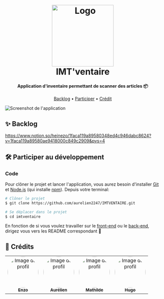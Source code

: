 <h1 align="center">
    <br>
        <img src="/public/logo.png" alt="Logo" width="200">
    <br>
    IMT'ventaire
</h1>

<h4 align="center">Application d'inventaire permettant de scanner des articles 📦</h4>

<p align="center">
  <a href="#✨-Backlog">Backlog</a> •
  <a href="#🛠️-participer-au-développement">Participer</a> •
  <a href="#🤠-crédits">Crédit</a>
</p>

![Screenshot de l'application](/public/preview.png)

## ✨ Backlog

https://www.notion.so/heinezo/1faca119a89580348ed4c946dabc8624?v=1faca119a89580ae9418000c849c2909&pvs=4

## 🛠️ Participer au développement

### Code

Pour clôner le projet et lancer l'application, vous aurez besoin d'installer [Git](https://git-scm.com) et [Node.js](https://nodejs.org/en/download/) (qui installe [npm](http://npmjs.com)). Depuis votre terminal:

```bash
# Clôner le projet
$ git clone https://github.com/aurelien2247/IMTVENTAIRE.git

# Se déplacer dans le projet
$ cd imtventaire
```

En fonction de si vous voulez travailler sur le [front-end](front-end/README.md) ou le [back-end](back-end/README.md), dirigez vous vers les README correspondant 🎉

## 🤠 Crédits

<table>
    <tr>
        <td align="center">
            <a href="mailto:enzo.morvan@imt-atlantique.net">
                <img src="https://avatars.githubusercontent.com/u/85509892?v=4" width="100px;" alt="Image de profil" style="border-radius: 100%"/>
                <br />
                <sub><b>Enzo</b></sub>
            </a>
            <br />
        </td>
        <td align="center">
            <a href="mailto:aurelien.moignet@imt-atlantique.net">
                <img src="https://avatars.githubusercontent.com/u/76565476?v=4" width="100px;" alt="Image de profil" style="border-radius: 100%"/>
                <br />
                <sub><b>Aurélien</b></sub>
            </a>
            <br />
        </td>
        <td align="center">
            <a href="mailto:mathilde.burgevin@imt-atlantique.net">
                <img src="https://avatars.githubusercontent.com/u/129862112?v=4" width="100px;" alt="Image de profil" style="border-radius: 100%"/>
                <br />
                <sub><b>Mathilde</b></sub>
            </a>
            <br />
        </td>
        <td align="center">
            <a href="mailto:hugo.brajdic@imt-atlantique.net">
                <img src="https://avatars.githubusercontent.com/u/71076606?v=4" width="100px;" alt="Image de profil" style="border-radius: 100%"/>
                <br />
                <sub><b>Hugo</b></sub>
            </a>
            <br />
        </td>
    </tr>
</table>
